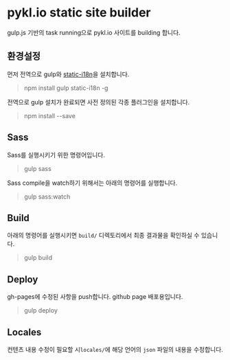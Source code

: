 # pykl.io static site builder

gulp.js 기반의 task running으로 pykl.io 사이트를 building 합니다.

## 환경설정
먼저 전역으로 gulp와 [static-i18n](https://www.npmjs.com/package/static-i18n)을 설치합니다.
> npm install gulp static-i18n -g

>

전역으로 gulp 설치가 완료되면 사전 정의된 각종 플러그인을 설치합니다.
> npm install --save

## Sass
Sass를 실행시키기 위한 명령어입니다.
> gulp sass

Sass compile을 watch하기 위해서는 아래의 명령어를 실행합니다.
> gulp sass:watch

## Build
아래의 명령어를 실행시키면 `build/` 디렉토리에서 최종 결과물을 확인하실 수 있습니다.
> gulp build

## Deploy
gh-pages에 수정된 사항을 push합니다. github page 배포용입니다.
> gulp deploy

## Locales
컨텐츠 내용 수정이 필요할 시`locales/`에 해당 언어의 `json` 파일의 내용을 수정합니다.